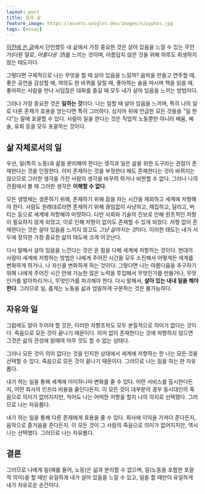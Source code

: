 ```yaml
---
layout: post
title: 일과 삶
feature_image: https://assets.uniglot.dev/images/sisyphos.jpg
tags: [essay]
---
```


[이전에 쓴 글](https://www.uniglot.dev/beautiful-things)에서 단언했듯 내 삶에서 가장 중요한 것은 살아 있음을 느낄 수 있는 무언가(다른 말로, *아름다운 것*)를 느끼는 것이며, 아름답지 않은 것을 위해 하루도 희생하지 않는 태도이다.

그렇다면 구체적으로 나는 무엇을 할 때 살아 있음을 느낄까? 음악을 만들고 연주할 때, 좋은 공연을 감상할 때, 여의도 한 바퀴를 달릴 때, 좋아하는 술을 마시며 책을 읽을 때, 좋아하는 사람을 만나 시덥잖은 대화를 즐길 때 모두 내가 살아 있음을 느끼는 방법이다.

그러나 가장 중요한 것은 **일하는 것**이다. 나는 일할 때 살아 있음을 느끼며, 특히 나의 일로 다른 존재가 효용을 얻는다면 특히 그러하다. 심지어 위에 언급한 모든 것들을 "일 한다"는 말에 포괄할 수 있다. 사람이 일을 한다는 것은 직업적 노동뿐만 아니라 배움, 예술, 유희 등을 모두 포괄하는 것이다.

## 삶 자체로서의 일

우선, 일(특히 노동)과 삶을 분리해야 한다는 생각과 일은 삶을 위한 도구라는 관점이 존재한다는 것을 인정한다. 이미 존재하는 것을 부정한다 해도 존재한다는 것이 바뀌지는 않으므로 그러한 생각을 가진 사람의 생각을 바꾸려 하거나 비판할 수 없다. 그러나 나의 관점에서 볼 때 그러한 생각은 **이해할 수 없다**.

모든 생명체는 생존하기 위해, 존재하기 위해 잠을 자는 시간을 제외하고 세계에 저항해야 한다. 사람도 원래대로라면 존재하기 위해 끊임없이 사냥하고, 채집하고, 달리고, 버티는 등으로 세계에 저항해야 마땅하다. 다만 사회와 기술의 진보로 인해 원초적인 저항이 필요하지 않게 되었고, 이로 인해 저항이 없이도 존재할 수 있게 되었다. 저항 없이 존재한다는 것은 살아 있음을 느끼지 않고도 *그냥 살아지는 것*이다. 이러한 태도는 내가 서두에 정의한 가장 중요한 삶의 태도에 크게 어긋난다.

다시 말해서 살아 있음을 느낀다는 것은 온 힘을 다해 세계에 저항하는 것이다. 현대의 사람이 세계에 저항하는 방법은 나에게 주어진 시간을 모두 소진해서 어떻게든 세계를 변화하게 하거나, 나 자신을 변화하게 하는 것이다. 그렇다면 나는 아름다움을 추구하기 위해 나에게 주어진 시간 안에 가능한 많은 노력을 투입해서 무엇인가를 만들거나, 무엇인가를 알아차리거나, 무엇인가를 파괴해야 한다. 다시 말해서, **살아 있는 내내 일을 해야 한다**. 그러므로 일, 좁게는 노동을 삶과 엄밀하게 구분하는 것은 불가능하다.

## 자유와 일

그럼에도 알아 두어야 할 것은, 이러한 저항조차도 모두 본질적으로 의미가 없다는 것이다. 죽음으로 모든 것이 끝나기 때문이다. 의미 없이 존재한다는 것에 저항하지 않으면 그것은 삶의 관성에 얽매여 아무 것도 할 수 없는 상태다.

그러나 모든 것이 의미 없다는 것을 인지한 상태에서 세계에 저항하는 한 나는 모든 것을 선택할 수 있다. 죽음으로 모든 것이 끝나기 때문이다. 그러므로 나는 일을 하는 한 자유롭다.

내가 하는 일을 통해 세계에 미미하나마 변화를 줄 수 있다. 어떤 서비스를 출시한다든지, 어떤 회사의 인프라 비용을 줄인다든지. 이 모든 것이 대부분의 경우 동시대인의 죽음으로 의미가 없어지지만, 적어도 나는 어떠한 저항을 할지 나의 의지로 선택했다. 그러므로 나는 자유롭다.

내가 하는 일을 통해 다른 존재에게 효용을 줄 수 있다. 회사에 이익을 가져다 준다든지, 음악으로 즐거움을 준다든지. 이 모든 것이 그 사람의 죽음으로 의미가 없어지지만, 역시 나는 선택했다. 그러므로 나는 자유롭다.

## 결론

그러므로 나에게 일(예를 들어, 노동)은 삶과 분리할 수 없으며, 일(노동을 포함한 포괄적 의미)을 할 때만 유일하게 내가 살아 있음을 느낄 수 있고, 일을 할 때만이 유일하게 내가 자유로운 순간이다.
